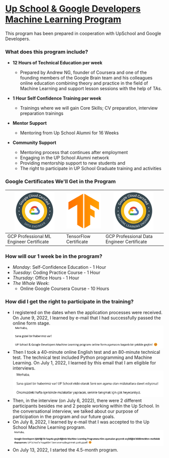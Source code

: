 # [Up School & Google Developers Machine Learning Program](https://www.upschool.io/google-ml-program%C4%B1)

This program has been prepared in cooperation with UpSchool and Google Developers.

### What does this program include?
- **12 Hours of Technical Education per week**
  -  Prepared by Andrew NG, founder of Coursera and one of the founding members of the Google Brain team and his colleagues online education combining theory and practice in the field of Machine Learning and support lesson sessions with the help of TAs.

- **1 Hour Self Confidence Training per week**
  - Trainings where we will gain Core Skills; CV preparation, interview preparation trainings

- **Mentor Support**
  - Mentoring from Up School Alumni for 16 Weeks

- **Community Support**
  - Mentoring process that continues after employment
  - Engaging in the UP School Alumni network
  - Providing mentorship support to new students and 
  - The right to participate in UP School Graduate training and activities
  
### Google Certificates We'll Get in the Program
| ![](Pictures/gcp_data_engineer.png)      | ![](Pictures/tf.png)   | ![](Pictures/gcp_ml_engineer.png)          |
|------------------------------------------|------------------------|--------------------------------------------|
| GCP Professional ML Engineer Certificate | TensorFlow Certificate | GCP Professional Data Engineer Certificate |

### How will our 1 week be in the program?
- _Monday_: Self-Confidence Education - 1 Hour
- _Tuesday_: Coding Practice Course - 1 Hour
- _Thursday_: Office Hours - 1 Hour
- _The Whole Week_:
  - Online Google Coursera Course - 10 Hours

### How did I get the right to participate in the training?
- I registered on the dates when the application processes were received. On June 9, 2022, I learned by e-mail that I had successfully passed the online form stage.
 ![](Stage_Pictures/01_online_form_result.png)
- Then I took a 40-minute online English test and an 80-minute technical test. The technical test included Python programming and Machine Learning. On July 1, 2022, I learned by this email that I am eligible for interviews.
  ![](Stage_Pictures/02_technical_test_result.png)
- Then, in the interview (on July 6, 2022), there were 2 different participants besides me and 2 people working within the Up School. In the conversational interview, we talked about our purpose of participation in the program and our future goals.
- On July 8, 2022, I learned by e-mail that I was accepted to the Up School Machine Learning program.
  ![](Stage_Pictures/03_interview_result.png)
- On July 13, 2022, I started the 4.5-month program.
